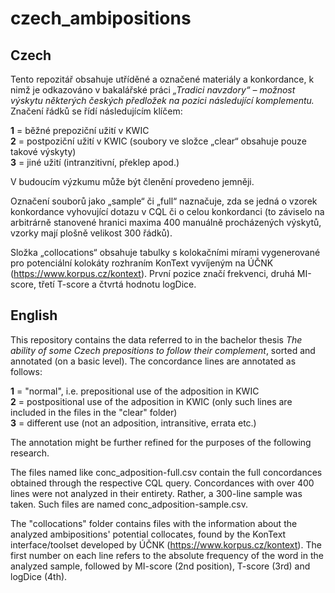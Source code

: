 # czech_ambipositions


## Czech

Tento repozitář obsahuje utříděné a označené materiály a konkordance, k nimž je odkazováno v bakalářské práci *„Tradici navzdory“ – možnost výskytu některých českých předložek na pozici následující komplementu.* Značení řádků se řídí následujícím klíčem:

**1** = běžné prepoziční užití v KWIC  
**2** = postpoziční užití v KWIC (soubory ve složce „clear“ obsahuje pouze takové výskyty)  
**3** = jiné užití (intranzitivní, překlep apod.)

V budoucím výzkumu může být členění provedeno jemněji.

Označení souborů jako „sample“ či „full“ naznačuje, zda se jedná o vzorek konkordance vyhovující dotazu v CQL či o celou konkordanci (to záviselo na arbitrárně stanovené hranici maxima 400 manuálně procházených výskytů, vzorky mají plošně velikost 300 řádků).

Složka „collocations“ obsahuje tabulky s kolokačními mírami vygenerované pro potenciální kolokáty rozhraním KonText vyvíjeným na ÚČNK (https://www.korpus.cz/kontext). První pozice značí frekvenci, druhá MI-score, třetí T-score a čtvrtá hodnotu logDice.

## English

This repository contains the data referred to in the bachelor thesis *The ability of some Czech prepositions to follow their complement*, sorted and annotated (on a basic level). The concordance lines are annotated as follows:

**1** = "normal", i.e. prepositional use of the adposition in KWIC  
**2** = postpositional use of the adposition in KWIC (only such lines are included in the files in the "clear" folder)  
**3** = different use (not an adposition, intransitive, errata etc.)

The annotation might be further refined for the purposes of the following research.

The files named like conc_adposition-full.csv contain the full concordances obtained through the respective CQL query. Concordances with over 400 lines were not analyzed in their entirety. Rather, a 300-line sample was taken. Such files are named conc_adposition-sample.csv.

The "collocations" folder contains files with the information about the analyzed ambipositions' potential collocates, found by the KonText interface/toolset developed by ÚČNK (https://www.korpus.cz/kontext). The first number on each line refers to the absolute frequency of the word in the analyzed sample, followed by MI-score (2nd position), T-score (3rd) and logDice (4th).
